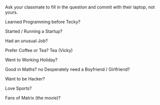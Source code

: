 Ask your classmate to fill in the question and commit with their laptop, not yours.


Learned Programming before Tecky?

Started / Running a Startup?

Had an unusual Job? 

Prefer Coffee or Tea? Tea (Vicky)

Went to Working Holiday?

Good in Maths?
no
Desperately need a Boyfriend / Girlfriend?

Want to be Hacker?

Love Sports?

Fans of Matrix (the movie)?